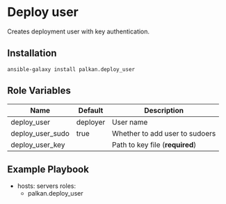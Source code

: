 Deploy user
========

Creates deployment user with key authentication.

Installation
--------------

`ansible-galaxy install palkan.deploy_user`

Role Variables
--------------

| Name              | Default | Description    |
|-------------------|---------|----------------|
| deploy_user       | deployer| User name      |
| deploy_user_sudo  | true    | Whether to add user to sudoers |
| deploy_user_key   |  | Path to key file (**required**) |

Example Playbook
-------------------------

  - hosts: servers
    roles:
       - palkan.deploy_user
